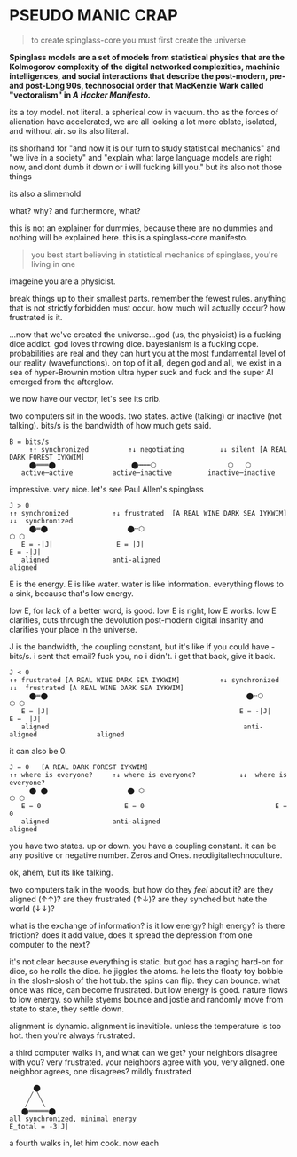 # PSEUDO MANIC CRAP

> to create spinglass-core you must first create the universe 

**Spinglass models are a set of models from statistical physics that are the Kolmogorov complexity of the digital networked complexities, machinic intelligences, and social interactions that describe the post-modern, pre- and post-Long 90s, technosocial order that MacKenzie Wark called "vectoralism" in *A Hacker Manifesto.***

its a toy model. not literal. a spherical cow in vacuum. tho as the forces of alienation have accelerated, we are all looking a lot more oblate, isolated, and without air. so its also literal.

its shorhand for "and now it is our turn to study statistical mechanics" and "we live in a society" and "explain what large language models are right now, and dont dumb it down or i will fucking kill you." but its also not those things

its also a slimemold

what? why? and furthermore, what? 

this is not an explainer for dummies, because there are no dummies and nothing will be explained here. this is a spinglass-core manifesto.

> you best start believing in statistical mechanics of spinglass, you're living in one

imageine you are a physicist.

break things up to their smallest parts. remember the fewest rules. anything that is not strictly forbidden must occur. how much will actually occur? how frustrated is it.

...now that we've created the universe...god (us, the physicist) is a fucking dice addict. god loves throwing dice. bayesianism is a fucking cope. probabilities are real and they can hurt you at the most fundamental level of our reality (wavefunctions). on top of it all, degen god and all, we exist in a sea of hyper-Brownin motion ultra hyper suck and fuck and the super AI emerged from the afterglow. 

we now have our vector, let's see its crib.

two computers sit in the woods. two states. active (talking) or inactive (not talking).  bits/s is the bandwidth of how much gets said.

```
B = bits/s
     ↑↑ synchronized          ↑↓ negotiating         ↓↓ silent [A REAL DARK FOREST IYKWIM]
     ⬤═══⬤                   ⬤┅┅┅⬡                  ⬡   ⬡
   active─active          active─inactive         inactive─inactive 
```

impressive. very nice. let's see Paul Allen's spinglass

 ```
J > 0 
↑↑ synchronized           ↑↓ frustrated  [A REAL WINE DARK SEA IYKWIM]      ↓↓  synchronized 
      ⬤═⬤                    ⬤╌⬡                                              ⬡ ⬡
    E = -|J|                E = |J|                                            E = -|J|    
    aligned                anti-aligned                                         aligned    
```

E is the energy. E is like water. water is like information. everything flows to a sink, because that's low energy.

low E, for lack of a better word, is good. low E is right, low E works. low E clarifies, cuts through the devolution post-modern digital insanity and clarifies your place in the universe.

J is the bandwidth, the coupling constant, but it's like if you could have -bits/s. i sent that email? fuck you, no i didn't. i get that back, give it back. 

 ```
J < 0 
↑↑ frustrated [A REAL WINE DARK SEA IYKWIM]          ↑↓ synchronized           ↓↓  frustrated [A REAL WINE DARK SEA IYKWIM]
      ⬤═⬤                                                  ⬤╌⬡                      ⬡ ⬡
    E = |J|                                                E = -|J|                    E =  |J|    
    aligned                                                 anti-aligned               aligned    
```
it can also be 0.

 ```
J = 0   [A REAL DARK FOREST IYKWIM]
↑↑ where is everyone?     ↑↓ where is everyone?           ↓↓  where is everyone?
      ⬤ ⬤                    ⬤ ⬡                                     ⬡ ⬡
    E = 0                     E = 0                                 E =  0 
    aligned                anti-aligned                                 aligned    
```

you have two states. up or down. you have a coupling constant. it can be any positive or negative number. Zeros and Ones. neodigitaltechnoculture.

ok, ahem, but its like talking. 

two computers talk in the woods, but how do they *feel* about it? are they aligned (↑↑)? are they frustrated (↑↓)? are they synched but hate the world (↓↓)? 

what is the exchange of information? is it low energy? high energy? is there friction? does it add value, does it spread the depression from one computer to the next?

it's not clear because everything is static. but god has a raging hard-on for dice, so he rolls the dice. he jiggles the atoms. he lets the floaty toy bobble in the slosh-slosh of the hot tub. the spins can flip. they can bounce. what once was nice, can become frustrated. but low energy is good. nature flows to low energy. so while styems bounce and jostle and randomly move from state to state, they settle down. 

alignment is dynamic. alignment is inevitible. unless the temperature is too hot. then you're always frustrated.


a third computer walks in, and what can we get? your neighbors disagree with you? very frustrated. your neighbors agree with you, very aligned. one neighbor agrees, one disagrees? mildly frustrated

```
      ⬤
     ╱ ╲
    ╱   ╲
   ⬤═════⬤
all synchronized, minimal energy
E_total = -3|J|
```

 a fourth walks in, let him cook. now each 
